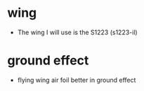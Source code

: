 # wing 
- The wing I will use is the S1223 (s1223-il)

# ground effect 
- flying wing air foil better in ground effect
